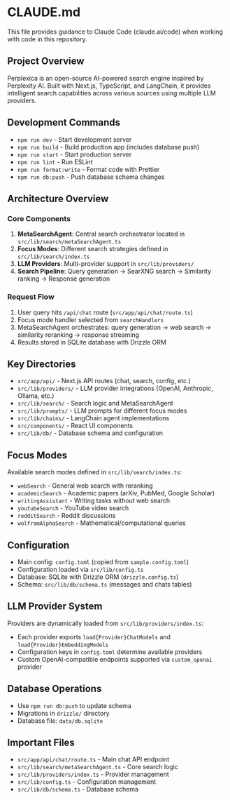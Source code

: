 # CLAUDE.md

This file provides guidance to Claude Code (claude.ai/code) when working with code in this repository.

## Project Overview

Perplexica is an open-source AI-powered search engine inspired by Perplexity AI. Built with Next.js, TypeScript, and LangChain, it provides intelligent search capabilities across various sources using multiple LLM providers.

## Development Commands

- `npm run dev` - Start development server
- `npm run build` - Build production app (includes database push)
- `npm run start` - Start production server
- `npm run lint` - Run ESLint
- `npm run format:write` - Format code with Prettier
- `npm run db:push` - Push database schema changes

## Architecture Overview

### Core Components

1. **MetaSearchAgent**: Central search orchestrator located in `src/lib/search/metaSearchAgent.ts`
2. **Focus Modes**: Different search strategies defined in `src/lib/search/index.ts`
3. **LLM Providers**: Multi-provider support in `src/lib/providers/`
4. **Search Pipeline**: Query generation → SearXNG search → Similarity ranking → Response generation

### Request Flow

1. User query hits `/api/chat` route (`src/app/api/chat/route.ts`)
2. Focus mode handler selected from `searchHandlers` 
3. MetaSearchAgent orchestrates: query generation → web search → similarity reranking → response streaming
4. Results stored in SQLite database with Drizzle ORM

## Key Directories

- `src/app/api/` - Next.js API routes (chat, search, config, etc.)
- `src/lib/providers/` - LLM provider integrations (OpenAI, Anthropic, Ollama, etc.)
- `src/lib/search/` - Search logic and MetaSearchAgent
- `src/lib/prompts/` - LLM prompts for different focus modes
- `src/lib/chains/` - LangChain agent implementations
- `src/components/` - React UI components
- `src/lib/db/` - Database schema and configuration

## Focus Modes

Available search modes defined in `src/lib/search/index.ts`:
- `webSearch` - General web search with reranking
- `academicSearch` - Academic papers (arXiv, PubMed, Google Scholar)
- `writingAssistant` - Writing tasks without web search
- `youtubeSearch` - YouTube video search
- `redditSearch` - Reddit discussions
- `wolframAlphaSearch` - Mathematical/computational queries

## Configuration

- Main config: `config.toml` (copied from `sample.config.toml`)
- Configuration loaded via `src/lib/config.ts`
- Database: SQLite with Drizzle ORM (`drizzle.config.ts`)
- Schema: `src/lib/db/schema.ts` (messages and chats tables)

## LLM Provider System

Providers are dynamically loaded from `src/lib/providers/index.ts`:
- Each provider exports `load{Provider}ChatModels` and `load{Provider}EmbeddingModels`
- Configuration keys in `config.toml` determine available providers
- Custom OpenAI-compatible endpoints supported via `custom_openai` provider

## Database Operations

- Use `npm run db:push` to update schema
- Migrations in `drizzle/` directory
- Database file: `data/db.sqlite`

## Important Files

- `src/app/api/chat/route.ts` - Main chat API endpoint
- `src/lib/search/metaSearchAgent.ts` - Core search logic
- `src/lib/providers/index.ts` - Provider management
- `src/lib/config.ts` - Configuration management
- `src/lib/db/schema.ts` - Database schema